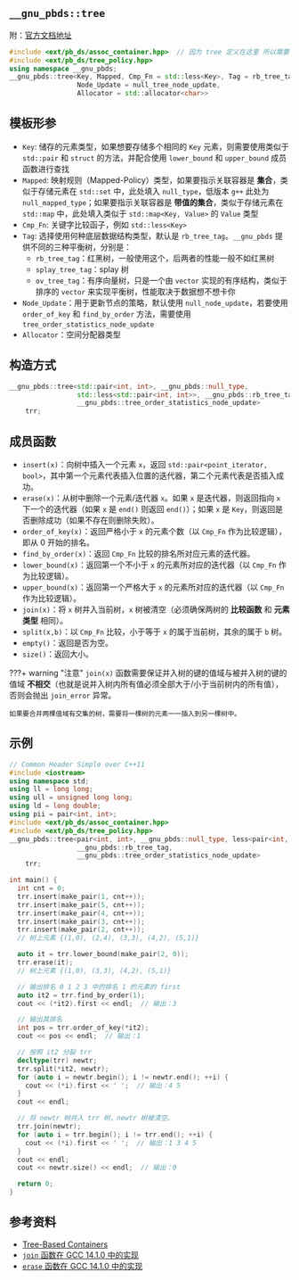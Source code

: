 ## `__gnu_pbds::tree`

附：[官方文档地址](https://gcc.gnu.org/onlinedocs/libstdc++/ext/pb_ds/tree_based_containers.html)

```cpp
#include <ext/pb_ds/assoc_container.hpp>  // 因为 tree 定义在这里 所以需要包含这个头文件
#include <ext/pb_ds/tree_policy.hpp>
using namespace __gnu_pbds;
__gnu_pbds::tree<Key, Mapped, Cmp_Fn = std::less<Key>, Tag = rb_tree_tag,
                 Node_Update = null_tree_node_update,
                 Allocator = std::allocator<char>>
```

## 模板形参

-   `Key`: 储存的元素类型，如果想要存储多个相同的 `Key` 元素，则需要使用类似于 `std::pair` 和 `struct` 的方法，并配合使用 `lower_bound` 和 `upper_bound` 成员函数进行查找
-   `Mapped`: 映射规则（Mapped-Policy）类型，如果要指示关联容器是 **集合**，类似于存储元素在 `std::set` 中，此处填入 `null_type`，低版本 `g++` 此处为 `null_mapped_type`；如果要指示关联容器是 **带值的集合**，类似于存储元素在 `std::map` 中，此处填入类似于 `std::map<Key, Value>` 的 `Value` 类型
-   `Cmp_Fn`: 关键字比较函子，例如 `std::less<Key>`
-   `Tag`: 选择使用何种底层数据结构类型，默认是 `rb_tree_tag`。`__gnu_pbds` 提供不同的三种平衡树，分别是：
    -   `rb_tree_tag`：红黑树，一般使用这个，后两者的性能一般不如红黑树
    -   `splay_tree_tag`：splay 树
    -   `ov_tree_tag`：有序向量树，只是一个由 `vector` 实现的有序结构，类似于排序的 `vector` 来实现平衡树，性能取决于数据想不想卡你
-   `Node_Update`：用于更新节点的策略，默认使用 `null_node_update`，若要使用 `order_of_key` 和 `find_by_order` 方法，需要使用 `tree_order_statistics_node_update`
-   `Allocator`：空间分配器类型

## 构造方式

```cpp
__gnu_pbds::tree<std::pair<int, int>, __gnu_pbds::null_type,
                 std::less<std::pair<int, int>>, __gnu_pbds::rb_tree_tag,
                 __gnu_pbds::tree_order_statistics_node_update>
    trr;
```

## 成员函数

-   `insert(x)`：向树中插入一个元素 `x`，返回 `std::pair<point_iterator, bool>`，其中第一个元素代表插入位置的迭代器，第二个元素代表是否插入成功。
-   `erase(x)`：从树中删除一个元素/迭代器 `x`。如果 `x` 是迭代器，则返回指向 `x` 下一个的迭代器（如果 `x` 是 `end()` 则返回 `end()`）；如果 `x` 是 `Key`，则返回是否删除成功（如果不存在则删除失败）。
-   `order_of_key(x)`：返回严格小于 `x` 的元素个数（以 `Cmp_Fn` 作为比较逻辑），即从 $0$ 开始的排名。
-   `find_by_order(x)`：返回 `Cmp_Fn` 比较的排名所对应元素的迭代器。
-   `lower_bound(x)`：返回第一个不小于 `x` 的元素所对应的迭代器（以 `Cmp_Fn` 作为比较逻辑）。
-   `upper_bound(x)`：返回第一个严格大于 `x` 的元素所对应的迭代器（以 `Cmp_Fn` 作为比较逻辑）。
-   `join(x)`：将 `x` 树并入当前树，`x` 树被清空（必须确保两树的 **比较函数** 和 **元素类型** 相同）。
-   `split(x,b)`：以 `Cmp_Fn` 比较，小于等于 `x` 的属于当前树，其余的属于 `b` 树。
-   `empty()`：返回是否为空。
-   `size()`：返回大小。

???+ warning "注意"
    `join(x)` 函数需要保证并入树的键的值域与被并入树的键的值域 **不相交**（也就是说并入树内所有值必须全部大于/小于当前树内的所有值），否则会抛出 `join_error` 异常。
    
    如果要合并两棵值域有交集的树，需要将一棵树的元素一一插入到另一棵树中。

## 示例

```cpp
// Common Header Simple over C++11
#include <iostream>
using namespace std;
using ll = long long;
using ull = unsigned long long;
using ld = long double;
using pii = pair<int, int>;
#include <ext/pb_ds/assoc_container.hpp>
#include <ext/pb_ds/tree_policy.hpp>
__gnu_pbds::tree<pair<int, int>, __gnu_pbds::null_type, less<pair<int, int>>,
                 __gnu_pbds::rb_tree_tag,
                 __gnu_pbds::tree_order_statistics_node_update>
    trr;

int main() {
  int cnt = 0;
  trr.insert(make_pair(1, cnt++));
  trr.insert(make_pair(5, cnt++));
  trr.insert(make_pair(4, cnt++));
  trr.insert(make_pair(3, cnt++));
  trr.insert(make_pair(2, cnt++));
  // 树上元素 {(1,0), (2,4), (3,3), (4,2), (5,1)}

  auto it = trr.lower_bound(make_pair(2, 0));
  trr.erase(it);
  // 树上元素 {(1,0), (3,3), (4,2), (5,1)}

  // 输出排名 0 1 2 3 中的排名 1 的元素的 first
  auto it2 = trr.find_by_order(1);
  cout << (*it2).first << endl;  // 输出：3

  // 输出其排名
  int pos = trr.order_of_key(*it2);
  cout << pos << endl;  // 输出：1

  // 按照 it2 分裂 trr
  decltype(trr) newtr;
  trr.split(*it2, newtr);
  for (auto i = newtr.begin(); i != newtr.end(); ++i) {
    cout << (*i).first << ' ';  // 输出：4 5
  }
  cout << endl;

  // 将 newtr 树并入 trr 树，newtr 树被清空。
  trr.join(newtr);
  for (auto i = trr.begin(); i != trr.end(); ++i) {
    cout << (*i).first << ' ';  // 输出：1 3 4 5
  }
  cout << endl;
  cout << newtr.size() << endl;  // 输出：0

  return 0;
}
```

## 参考资料

-   [Tree-Based Containers](https://gcc.gnu.org/onlinedocs/libstdc++/ext/pb_ds/tree_based_containers.html)
-   [`join` 函数在 GCC 14.1.0 中的实现](https://gcc.gnu.org/onlinedocs/gcc-14.1.0/libstdc++/api/a18391_source.html#l00043)
-   [`erase` 函数在 GCC 14.1.0 中的实现](https://gcc.gnu.org/onlinedocs/gcc-14.1.0/libstdc++/api/a18211_source.html#l00043)
